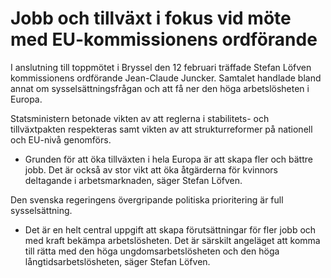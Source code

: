 # Jobb och tillväxt i fokus vid möte med EU-kommissionens ordförande

I anslutning till toppmötet i Bryssel den 12 februari träffade Stefan Löfven kommissionens ordförande Jean-Claude Juncker. Samtalet handlade bland annat om sysselsättningsfrågan och att få ner den höga arbetslösheten i Europa.

Statsministern betonade vikten av att reglerna i stabilitets- och tillväxtpakten respekteras samt vikten av att strukturreformer på nationell och EU-nivå genomförs.

- Grunden för att öka tillväxten i hela Europa är att skapa fler och bättre jobb. Det är också av stor vikt att öka åtgärderna för kvinnors deltagande i arbetsmarknaden, säger Stefan Löfven.

Den svenska regeringens övergripande politiska prioritering är full sysselsättning.

- Det är en helt central uppgift att skapa förutsättningar för fler jobb och med kraft bekämpa arbetslösheten. Det är särskilt angeläget att komma till rätta med den höga ungdomsarbetslösheten och den höga långtidsarbetslösheten, säger Stefan Löfven.

